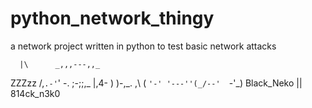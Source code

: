 # python_network_thingy
a network project written in python to test basic network attacks





      |\      _,,,---,,_
ZZZzz /,`.-'`'    -.  ;-;;,_
     |,4-  ) )-,_. ,\ (  `'-'
    '---''(_/--'  `-'\_)   Black_Neko || 814ck_n3k0

